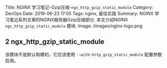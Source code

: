 Title: NGINX 学习笔记-Gzip压缩-`ngx_http_gzip_static_module`
Category: DevOps
Date: 2019-06-23 17:05
Tags: nginx, 最佳实践
Summary: NGINX 学习笔记系列文章的NGINX服务器Gzip压缩部分. 本文介绍NGINX `ngx_http_gzip_static_module` 模块.
Image: /images/nginx-logo.png

## 2 ngx_http_gzip_static_module

该模块不是默认构建的，它应该使用 `--with-http_gzip_static_module` 配置参数启用。
